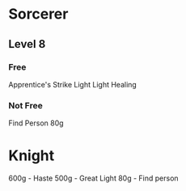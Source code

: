 # Sorcerer

## Level 8

### Free

Apprentice's Strike
Light
Light Healing

### Not Free

Find Person 80g

# Knight

600g - Haste
500g - Great Light
80g - Find person
